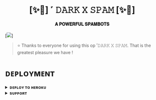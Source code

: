 <h1 align="center"><b>[✨🥀] ˹ 𝙳𝙰𝚁𝙺 𝚇 𝚂𝙿𝙰𝙼 [✨🥀]</b></h1>

<h4 align="center"> 𝐀 𝐏𝐎𝐖𝐄𝐑𝐅𝐔𝐋 𝐒𝐏𝐀𝐌𝐁𝐎𝐓𝐒</h4>

[<img src="https://graph.org/file/df89b4c1f8ecfdfbc20d5.jpg"/>]

> ⭐️ Thanks to everyone for using this op ˹𝙳𝙰𝚁𝙺 𝚇 𝚂𝙿𝙰𝙼. That is the greatest pleasure we have !


# ᴅᴇᴘʟᴏʏᴍᴇɴᴛ


<details>
<summary><b>ᴅᴇᴘʟᴏʏ ᴛᴏ ʜᴇʀᴏᴋᴜ</b></summary>
<br>

[![Deploy](https://www.herokucdn.com/deploy/button.svg)](https://dashboard.heroku.com/new?template=https://github.com/Ketannama/OXY-X-SANATANI)

</details>


<details>
<summary><b>sᴜᴘᴘᴏʀᴛ</b></summary>
<br>

<a href="https://t.me/under_world_here"><img src="https://img.shields.io/badge/Join-Telegram%20Channel-red.svg?logo=Telegram"></a>

</details>
